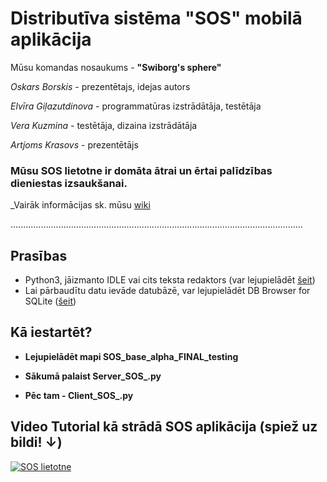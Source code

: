 # Distributīva sistēma "SOS" mobilā aplikācija

Mūsu komandas nosaukums - **"Swiborg's sphere"**

_Oskars Borskis_ - prezentētajs, idejas autors

_Elvīra Giļazutdinova_ - programmatūras izstrādātāja, testētāja

_Vera Kuzmina_ - testētāja, dizaina izstrādātāja

_Artjoms Krasovs_ - prezentētājs


### Mūsu SOS lietotne ir domāta ātrai un ērtai palīdzības dieniestas izsaukšanai.

_Vairāk informācijas sk. mūsu [wiki](https://github.com/sos-ds/DS/wiki)

....................................................................................................................

## Prasības
*	Python3, jāizmanto IDLE vai cits teksta redaktors (var lejupielādēt [šeit](https://www.python.org/downloads/))
*	Lai pārbaudītu datu ievāde datubāzē, var lejupielādēt DB Browser for SQLite ([šeit](https://sqlitebrowser.org/))

## Kā iestartēt?
* **Lejupielādēt mapi SOS_base_alpha_FINAL_testing**

* **Sākumā palaist Server_SOS_.py**

* **Pēc tam - Client_SOS_.py**

## Video Tutorial kā strādā SOS aplikācija (spiež uz bildi! ↓)

[![SOS lietotne](https://github.com/sos-ds/DS/blob/master/Presentations/SOS%20lietotne%20Final%20.png)](https://www.youtube.com/watch?v=boFo4KuvXF8)
